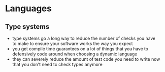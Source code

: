 # Languages

## Type systems

- type systems go a long way to reduce the number of checks you have to make to ensure your software works the way you expect
- you get compile time guarantees on a lot of things that you have to defensively code around when choosing a dynamic language
- they can severely reduce the amount of test code you need to write now that you don't need to check types anymore

